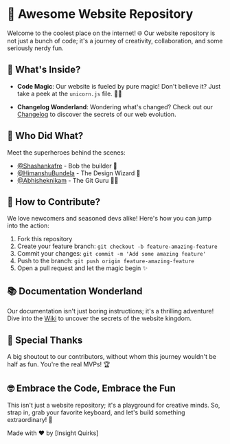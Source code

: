 # 🚀 Awesome Website Repository

Welcome to the coolest place on the internet! 🌐 Our website repository is not just a bunch of code; it's a journey of creativity, collaboration, and some seriously nerdy fun.

## 🎉 What's Inside?

- **Code Magic**: Our website is fueled by pure magic! Don't believe it? Just take a peek at the `unicorn.js` file. 🦄✨

- **Changelog Wonderland**: Wondering what's changed? Check out our [Changelog](CHANGELOG.md) to discover the secrets of our web evolution.

## 🤖 Who Did What?

Meet the superheroes behind the scenes:

- [@Shashankafre](https://github.com/ShashankAfre) - Bob the builder 🐞
- [@HimanshuBundela](https://github.com/HimanshuBundela) - The Design Wizard 🎨
- [@Abhisheknikam](https://github.com/abhisheknikam) - The Git Guru 🧙‍♂️

## 🚨 How to Contribute?

We love newcomers and seasoned devs alike! Here's how you can jump into the action:

1. Fork this repository
2. Create your feature branch: `git checkout -b feature-amazing-feature`
3. Commit your changes: `git commit -m 'Add some amazing feature'`
4. Push to the branch: `git push origin feature-amazing-feature`
5. Open a pull request and let the magic begin ✨

## 📚 Documentation Wonderland

Our documentation isn't just boring instructions; it's a thrilling adventure! Dive into the [Wiki](https://github.com/YourOrg/YourRepo/wiki) to uncover the secrets of the website kingdom.

## 🌟 Special Thanks

A big shoutout to our contributors, without whom this journey wouldn't be half as fun. You're the real MVPs! 🏆

## 🤓 Embrace the Code, Embrace the Fun

This isn't just a website repository; it's a playground for creative minds. So, strap in, grab your favorite keyboard, and let's build something extraordinary! 🚀

Made with ❤️ by [Insight Quirks]
